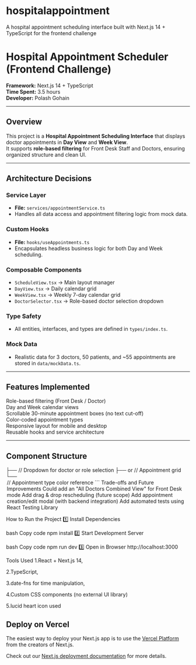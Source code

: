 # hospitalappointment
A hospital appointment scheduling interface built with Next.js 14 + TypeScript for the frontend challenge
#  Hospital Appointment Scheduler (Frontend Challenge)

**Framework:** Next.js 14 + TypeScript  
**Time Spent:** 3.5 hours  
**Developer:** Polash Gohain  

---

##  Overview

This project is a **Hospital Appointment Scheduling Interface** that displays doctor appointments in **Day View** and **Week View**.  
It supports **role-based filtering** for Front Desk Staff and Doctors, ensuring organized structure and clean UI.

---

##  Architecture Decisions

###  Service Layer
- **File:** `services/appointmentService.ts`  
- Handles all data access and appointment filtering logic from mock data.

###  Custom Hooks
- **File:** `hooks/useAppointments.ts`  
- Encapsulates headless business logic for both Day and Week scheduling.

###  Composable Components
- `ScheduleView.tsx` → Main layout manager  
- `DayView.tsx` → Daily calendar grid  
- `WeekView.tsx` → Weekly 7-day calendar grid  
- `DoctorSelector.tsx` → Role-based doctor selection dropdown  

###  Type Safety
- All entities, interfaces, and types are defined in `types/index.ts`.

###  Mock Data
- Realistic data for 3 doctors, 50 patients, and ~55 appointments are stored in `data/mockData.ts`.

---

##  Features Implemented

 Role-based filtering (Front Desk / Doctor)  
 Day and Week calendar views  
 Scrollable 30-minute appointment boxes (no text cut-off)  
 Color-coded appointment types  
 Responsive layout for mobile and desktop  
 Reusable hooks and service architecture  


---

##  Component Structure

<ScheduleView> ├── <DoctorSelector /> // Dropdown for doctor or role selection ├── <DayView /> or <WeekView /> // Appointment grid └── <Legend /> // Appointment type color reference ```
 Trade-offs and Future Improvements
 Could add an "All Doctors Combined View" for Front Desk mode
 Add drag & drop rescheduling (future scope)
 Add appointment creation/edit modal (with backend integration)
 Add automated tests using React Testing Library

 How to Run the Project
1️⃣ Install Dependencies

bash
Copy code
npm install
2️⃣ Start Development Server

bash
Copy code
npm run dev
3️⃣ Open in Browser
 http://localhost:3000

 Tools Used
 1.React + Next.js 14,

 2.TypeScript,

 3.date-fns for time manipulation,

 4.Custom CSS components (no external UI library)

 5.lucid heart icon used

 


## Deploy on Vercel

The easiest way to deploy your Next.js app is to use the [Vercel Platform](https://vercel.com/new?utm_medium=default-template&filter=next.js&utm_source=create-next-app&utm_campaign=create-next-app-readme) from the creators of Next.js.

Check out our [Next.js deployment documentation](https://nextjs.org/docs/app/building-your-application/deploying) for more details.
